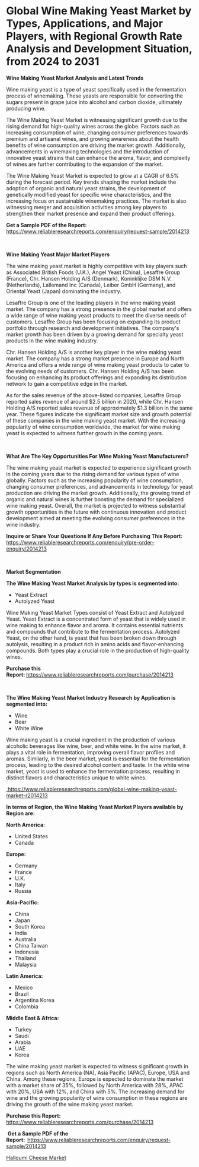 <p><h1>Global Wine Making Yeast Market by Types, Applications, and Major Players, with Regional Growth Rate Analysis and Development Situation, from 2024 to 2031</h1></p><p><strong>Wine Making Yeast Market Analysis and Latest Trends</strong></p>
<p><p>Wine making yeast is a type of yeast specifically used in the fermentation process of winemaking. These yeasts are responsible for converting the sugars present in grape juice into alcohol and carbon dioxide, ultimately producing wine.</p><p>The Wine Making Yeast Market is witnessing significant growth due to the rising demand for high-quality wines across the globe. Factors such as increasing consumption of wine, changing consumer preferences towards premium and artisanal wines, and growing awareness about the health benefits of wine consumption are driving the market growth. Additionally, advancements in winemaking technologies and the introduction of innovative yeast strains that can enhance the aroma, flavor, and complexity of wines are further contributing to the expansion of the market.</p><p>The Wine Making Yeast Market is expected to grow at a CAGR of 6.5% during the forecast period. Key trends shaping the market include the adoption of organic and natural yeast strains, the development of genetically modified yeast for specific wine characteristics, and the increasing focus on sustainable winemaking practices. The market is also witnessing merger and acquisition activities among key players to strengthen their market presence and expand their product offerings.</p></p>
<p><strong>Get a Sample PDF of the Report:&nbsp;</strong> <a href="https://www.reliableresearchreports.com/enquiry/request-sample/2014213">https://www.reliableresearchreports.com/enquiry/request-sample/2014213</a></p>
<p>&nbsp;</p>
<p><strong>Wine Making Yeast Major Market Players</strong></p>
<p><p>The wine making yeast market is highly competitive with key players such as Associated British Foods (U.K.), Angel Yeast (China), Lesaffre Group (France), Chr. Hansen Holding A/S (Denmark), Koninklijke DSM N.V. (Netherlands), Lallemand Inc (Canada), Leiber GmbH (Germany), and Oriental Yeast (Japan) dominating the industry.</p><p>Lesaffre Group is one of the leading players in the wine making yeast market. The company has a strong presence in the global market and offers a wide range of wine making yeast products to meet the diverse needs of customers. Lesaffre Group has been focusing on expanding its product portfolio through research and development initiatives. The company's market growth has been driven by a growing demand for specialty yeast products in the wine making industry.</p><p>Chr. Hansen Holding A/S is another key player in the wine making yeast market. The company has a strong market presence in Europe and North America and offers a wide range of wine making yeast products to cater to the evolving needs of customers. Chr. Hansen Holding A/S has been focusing on enhancing its product offerings and expanding its distribution network to gain a competitive edge in the market.</p><p>As for the sales revenue of the above-listed companies, Lesaffre Group reported sales revenue of around $2.5 billion in 2020, while Chr. Hansen Holding A/S reported sales revenue of approximately $1.3 billion in the same year. These figures indicate the significant market size and growth potential of these companies in the wine making yeast market. With the increasing popularity of wine consumption worldwide, the market for wine making yeast is expected to witness further growth in the coming years.</p></p>
<p>&nbsp;</p>
<p><strong>What Are The Key Opportunities For Wine Making Yeast Manufacturers?</strong></p>
<p><p>The wine making yeast market is expected to experience significant growth in the coming years due to the rising demand for various types of wine globally. Factors such as the increasing popularity of wine consumption, changing consumer preferences, and advancements in technology for yeast production are driving the market growth. Additionally, the growing trend of organic and natural wines is further boosting the demand for specialized wine making yeast. Overall, the market is projected to witness substantial growth opportunities in the future with continuous innovation and product development aimed at meeting the evolving consumer preferences in the wine industry.</p></p>
<p><strong>Inquire or Share Your Questions If Any Before Purchasing This Report:</strong> <a href="https://www.reliableresearchreports.com/enquiry/pre-order-enquiry/2014213">https://www.reliableresearchreports.com/enquiry/pre-order-enquiry/2014213</a></p>
<p>&nbsp;</p>
<p><strong>Market Segmentation</strong></p>
<p><strong>The Wine Making Yeast Market Analysis by types is segmented into:</strong></p>
<p><ul><li>Yeast Extract</li><li>Autolyzed Yeast</li></ul></p>
<p><p>Wine Making Yeast Market Types consist of Yeast Extract and Autolyzed Yeast. Yeast Extract is a concentrated form of yeast that is widely used in wine making to enhance flavor and aroma. It contains essential nutrients and compounds that contribute to the fermentation process. Autolyzed Yeast, on the other hand, is yeast that has been broken down through autolysis, resulting in a product rich in amino acids and flavor-enhancing compounds. Both types play a crucial role in the production of high-quality wines.</p></p>
<p><strong>Purchase this Report:&nbsp;</strong><a href="https://www.reliableresearchreports.com/purchase/2014213">https://www.reliableresearchreports.com/purchase/2014213</a></p>
<p>&nbsp;</p>
<p><strong>The Wine Making Yeast Market Industry Research by Application is segmented into:</strong></p>
<p><ul><li>Wine</li><li>Bear</li><li>White Wine</li></ul></p>
<p><p>Wine making yeast is a crucial ingredient in the production of various alcoholic beverages like wine, beer, and white wine. In the wine market, it plays a vital role in fermentation, improving overall flavor profiles and aromas. Similarly, in the beer market, yeast is essential for the fermentation process, leading to the desired alcohol content and taste. In the white wine market, yeast is used to enhance the fermentation process, resulting in distinct flavors and characteristics unique to white wines.</p></p>
<p><a href="https://www.reliableresearchreports.com/global-wine-making-yeast-market-r2014213">&nbsp;https://www.reliableresearchreports.com/global-wine-making-yeast-market-r2014213</a></p>
<p><strong>In terms of Region, the Wine Making Yeast Market Players available by Region are:</strong></p>
<p>
    <p> <strong> North America: </strong>
        <ul>
            <li>United States</li>
            <li>Canada</li>
        </ul>
        </p> 
    <p> <strong> Europe: </strong>
        <ul>
            <li>Germany</li>
            <li>France</li>
            <li>U.K.</li>
            <li>Italy</li>
            <li>Russia</li>
        </ul>
        </p> 
    <p> <strong> Asia-Pacific: </strong>
        <ul>
            <li>China</li>
            <li>Japan</li>
            <li>South Korea</li>
            <li>India</li>
            <li>Australia</li>
            <li>China Taiwan</li>
            <li>Indonesia</li>
            <li>Thailand</li>
            <li>Malaysia</li>
        </ul>
        </p> 
    <p> <strong> Latin America: </strong>
        <ul>
            <li>Mexico</li>
            <li>Brazil</li>
            <li>Argentina Korea</li>
            <li>Colombia</li>
        </ul>
        </p> 
    <p> <strong> Middle East & Africa: </strong>
        <ul>
            <li>Turkey</li>
            <li>Saudi</li>
            <li>Arabia</li>
            <li>UAE</li>
            <li>Korea</li>
        </ul>
    </p>
    </p>
<p><p>The wine making yeast market is expected to witness significant growth in regions such as North America (NA), Asia Pacific (APAC), Europe, USA and China. Among these regions, Europe is expected to dominate the market with a market share of 35%, followed by North America with 28%, APAC with 20%, USA with 12%, and China with 5%. The increasing demand for wine and the growing popularity of wine consumption in these regions are driving the growth of the wine making yeast market.</p></p>
<p><strong>Purchase this Report: </strong><a href="https://www.reliableresearchreports.com/purchase/2014213">https://www.reliableresearchreports.com/purchase/2014213</a></p>
<p>&nbsp;<strong>Get a Sample PDF of the Report:&nbsp;&nbsp;</strong><a href="https://www.reliableresearchreports.com/enquiry/request-sample/2014213">https://www.reliableresearchreports.com/enquiry/request-sample/2014213</a></p>
<p><strong></strong></p>
<p><p><a href="https://github.com/shotows/Market-Research-Report-List-2/blob/main/halloumi-cheese-market.md">Halloumi Cheese Market</a></p></p>